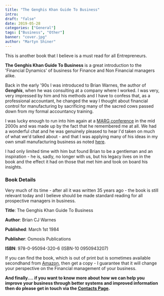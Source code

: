 ```yaml
---
title: "The Genghis Khan Guide To Business"
intro: 
draft: "false"
date: 2019-05-28
categories: ["General"]
tags: ["Business", "Other"]
banner: "cover.jpg"
author: "Martyn Shiner"
---
```

This is another book that I believe is a must read for all Entrepreneurs.

__The Genghis Khan Guide To Business__ is a great introduction to the 'Financial Dynamics' of business for Finance and Non Financial managers alike.
<!--more-->
Back in the early '90s I was introduced to Brian Warnes, the author of *__Genghis__*, when he was consulting at a company where I worked. I was very, very impressed by him and his methods and I have to confess that, as a professional accountant, he changed the way I thought about financial control for manufacturing by sacrificing many of the sacred cows passed down from my formal accountancy training.

I was lucky enough to run into him again at a [MARG conference](http://www.lse.ac.uk/accounting/events/marg/management-accounting-research-group) in the mid 2000s and was made up by the fact that he remembered me at all. We had a wonderful chat and he was genuinely pleased to hear I'd taken on much of what we'd talked about - and that I was applying many of his ideas in my own small manufacturing business as noted [here](/blog/2019/04/01/positive_churn_intro/).

I had only limited time with him but found Brian to be a gentleman and an inspiration - he is, sadly, no longer with us, but his legacy lives on in the book and the effect it had on those that met him and took on board his insights.

### Book Details
Very much of its time - after all it was written 35 years ago - the book is still relevant today and I believe should be made standard reading for all prospective managers in business.

__Title__: The Genghis Khan Guide To Business

__Author__: Brian CJ Warnes

__Published__: March 1st 1984

__Publisher__: Osmosis Publications

__ISBN__: 978-0-95094-320-6 (ISBN-10 0950943207)

If you can find the book, which is out of print but is sometimes available secondhand from [Amazon](https://www.amazon.co.uk/Genghis-Guide-Business-Charles-Warnes/dp/0950943207), then get a copy - I guarantee that it will change your perspective on the Financial management of your business.

__And finally.... if you want to know more about how we can help you improve your business through better systems and improved information then do please get in touch via the [Contacts Page](/contact/).__